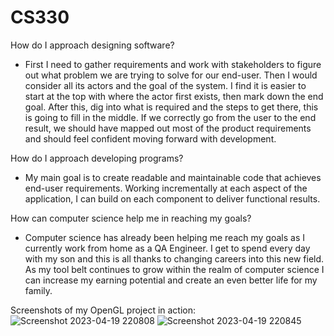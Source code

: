 # CS330

How do I approach designing software?

- First I need to gather requirements and work with stakeholders to figure out what problem we are trying to solve for our end-user. Then I would consider all its actors and the goal of the system. I find it is easier to start at the top with where the actor first exists, then mark down the end goal. After this, dig into what is required and the steps to get there, this is going to fill in the middle. If we correctly go from the user to the end result, we should have mapped out most of the product requirements and should feel confident moving forward with development.

How do I approach developing programs?

- My main goal is to create readable and maintainable code that achieves end-user requirements. Working incrementally at each aspect of the application, I can build on each component to deliver functional results. 

How can computer science help me in reaching my goals?

- Computer science has already been helping me reach my goals as I currently work from home as a QA Engineer. I get to spend every day with my son and this is all thanks to changing careers into this new field. As my tool belt continues to grow within the realm of computer science I can increase my earning potential and create an even better life for my family. 


Screenshots of my OpenGL project in action:
![Screenshot 2023-04-19 220808](https://user-images.githubusercontent.com/58713197/233534625-94be30b2-2521-43d3-bf91-0f90175c6f28.png)
![Screenshot 2023-04-19 220845](https://user-images.githubusercontent.com/58713197/233534633-66fae23d-bb0a-4abe-aec3-a7ad2e4447a4.png)

